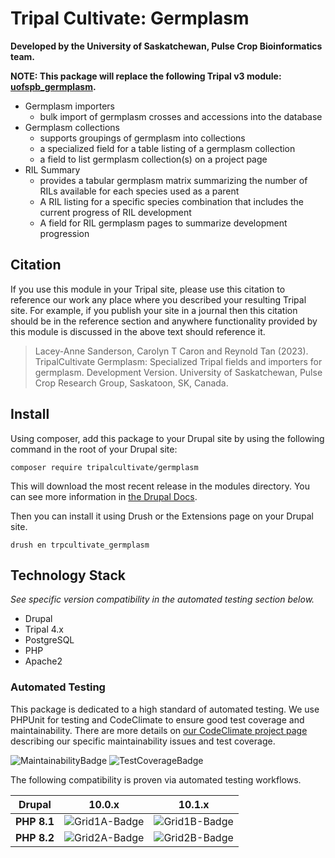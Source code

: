 # Tripal Cultivate: Germplasm

**Developed by the University of Saskatchewan, Pulse Crop Bioinformatics team.**

**NOTE: This package will replace the following Tripal v3 module: [uofspb_germplasm](https://github.com/UofS-Pulse-Binfo/uofspb_germplasm/tree/7.x-3.x).**

<!-- Summarize the main features of this package in point form below. -->

- Germplasm importers
    - bulk import of germplasm crosses and accessions into the database
- Germplasm collections
    - supports groupings of germplasm into collections
    - a specialized field for a table listing of a germplasm collection
    - a field to list germplasm collection(s) on a project page
- RIL Summary
    - provides a tabular germplasm matrix summarizing the number of RILs available for each species used as a parent
    - A RIL listing for a specific species combination that includes the current progress of RIL development
    - A field for RIL germplasm pages to summarize development progression

## Citation

If you use this module in your Tripal site, please use this citation to reference our work any place where you described your resulting Tripal site. For example, if you publish your site in a journal then this citation should be in the reference section and anywhere functionality provided by this module is discussed in the above text should reference it.

> Lacey-Anne Sanderson, Carolyn T Caron and Reynold Tan (2023). TripalCultivate Germplasm: Specialized Tripal fields and importers for germplasm. Development Version. University of Saskatchewan, Pulse Crop Research Group, Saskatoon, SK, Canada.

## Install

Using composer, add this package to your Drupal site by using the following command in the root of your Drupal site:

```
composer require tripalcultivate/germplasm
```

This will download the most recent release in the modules directory. You can see more information in [the Drupal Docs](https://www.drupal.org/docs/develop/using-composer/manage-dependencies).

Then you can install it using Drush or the Extensions page on your Drupal site.

```
drush en trpcultivate_germplasm
```

## Technology Stack

*See specific version compatibility in the automated testing section below.*

- Drupal
- Tripal 4.x
- PostgreSQL
- PHP
- Apache2

### Automated Testing

This package is dedicated to a high standard of automated testing. We use
PHPUnit for testing and CodeClimate to ensure good test coverage and maintainability.
There are more details on [our CodeClimate project page] describing our specific
maintainability issues and test coverage.

![MaintainabilityBadge]
![TestCoverageBadge]

The following compatibility is proven via automated testing workflows.

| Drupal      | 10.0.x          | 10.1.x          |
|-------------|-----------------|-----------------|
| **PHP 8.1** | ![Grid1A-Badge] | ![Grid1B-Badge] |
| **PHP 8.2** | ![Grid2A-Badge] | ![Grid2B-Badge] |

[our CodeClimate project page]: https://codeclimate.com/github/TripalCultivate/TripalCultivate-Germplasm
[MaintainabilityBadge]: https://api.codeclimate.com/v1/badges/0619dcf991bd5e5114fb/maintainability
[TestCoverageBadge]: https://api.codeclimate.com/v1/badges/0619dcf991bd5e5114fb/test_coverage

[Grid1A-Badge]: https://github.com/TripalCultivate/TripalCultivate-Germplasm/actions/workflows/MAIN-phpunit-Grid1A.yml/badge.svg
[Grid1B-Badge]: https://github.com/TripalCultivate/TripalCultivate-Germplasm/actions/workflows/MAIN-phpunit-Grid1B.yml/badge.svg

[Grid2A-Badge]: https://github.com/TripalCultivate/TripalCultivate-Germplasm/actions/workflows/MAIN-phpunit-Grid2A.yml/badge.svg
[Grid2B-Badge]: https://github.com/TripalCultivate/TripalCultivate-Germplasm/actions/workflows/MAIN-phpunit-Grid2B.yml/badge.svg
